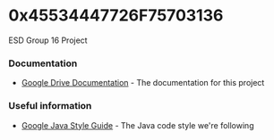 # 0x45534447726F75703136
ESD Group 16 Project

### Documentation
* [Google Drive Documentation](https://drive.google.com/drive/folders/0B5QEU-tIa6mKeVVZMTh3VV9pTG8) - The documentation for this project

### Useful information
* [Google Java Style Guide](https://google.github.io/styleguide/javaguide.html) - The Java code style we're following
